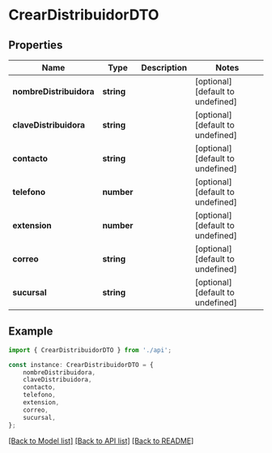 # CrearDistribuidorDTO


## Properties

Name | Type | Description | Notes
------------ | ------------- | ------------- | -------------
**nombreDistribuidora** | **string** |  | [optional] [default to undefined]
**claveDistribuidora** | **string** |  | [optional] [default to undefined]
**contacto** | **string** |  | [optional] [default to undefined]
**telefono** | **number** |  | [optional] [default to undefined]
**extension** | **number** |  | [optional] [default to undefined]
**correo** | **string** |  | [optional] [default to undefined]
**sucursal** | **string** |  | [optional] [default to undefined]

## Example

```typescript
import { CrearDistribuidorDTO } from './api';

const instance: CrearDistribuidorDTO = {
    nombreDistribuidora,
    claveDistribuidora,
    contacto,
    telefono,
    extension,
    correo,
    sucursal,
};
```

[[Back to Model list]](../README.md#documentation-for-models) [[Back to API list]](../README.md#documentation-for-api-endpoints) [[Back to README]](../README.md)

